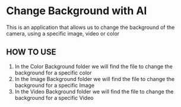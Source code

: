# Change Background with AI

This is an application that allows us to change the background of the camera, using a specific image, video or color<br/>

## HOW TO USE

1. In the Color Background folder we will find the file to change the background for a specific color<br/>
2. In the Image Background folder we will find the file to change the background for a specific Image<br/>
3. In the Video Background folder we will find the file to change the background for a specific Video<br/>
